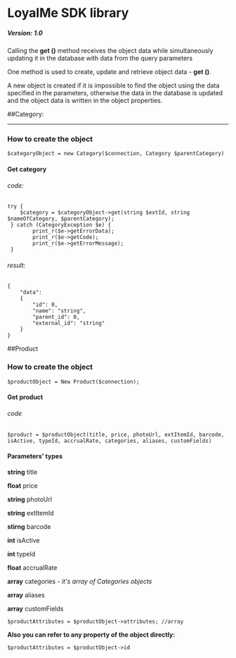 # LoyalMe SDK library  
##### Version: 1.0 

Calling the **get ()** method receives the object data while simultaneously updating it in the database with data from the query parameters

One method is used to create, update and retrieve object data - **get ()**.

A new object is created if it is impossible to find the object using the data specified in the parameters, otherwise the data in the database is updated and the object data is written in the object properties.


##Category:  
___
### How to create the object  

`$categoryObject = new Category($connection, Category $parentCategory)`

#### Get category

###### code:
    try {
        $category = $categoryObject->get(string $extId, string $nameOfCategory, $parentCategory);
     } catch (CategoryException $e) {
            print_r($e->getErrorData);
            print_r($e->getCode);
            print_r($e->getErrorMessage);
     }
      
###### result:
    {
        "data": 
        {  
            "id": 0,  
            "name": "string",  
            "parent_id": 0,  
            "external_id": "string"  
        }  
    }
    
##Product

### How to create the object  

`$productObject = New Product($connection);`

#### Get product

###### code

`$product = $productObject(title, price, photoUrl, extItemId, barcode, isActive, typeId, accrualRate, categories, aliases, customFields)`

#### Parameters' types

**string** title

**float** price

**string** photoUrl

**string** extItemId

**stirng** barcode

**int** isActive

**int** typeId

**float** accrualRate

**array** categories - _it's array of Categories objects_

**array** aliases

**array** customFields


`$productAttributes = $productObject->attributes; //array`

**Also you can refer to any property of the object directly:**

`$productAttributes = $productObject->id`